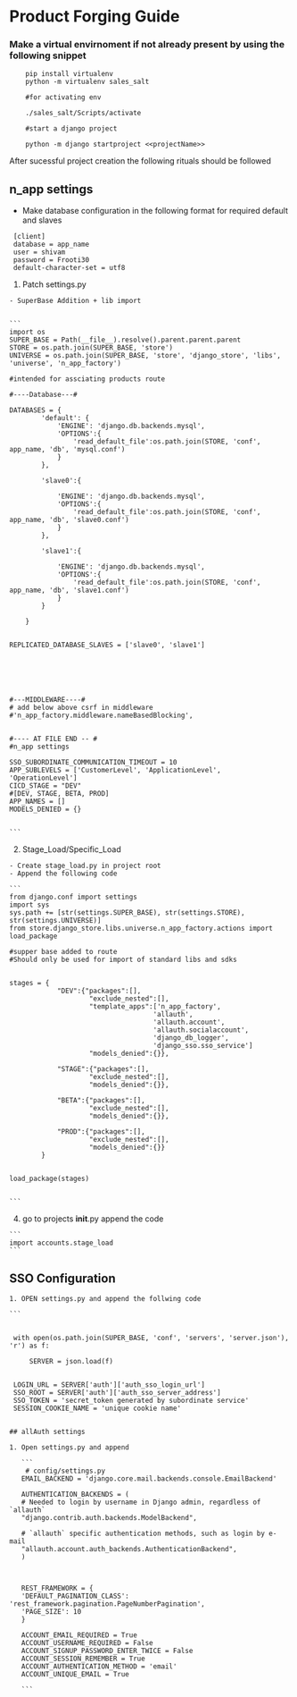 # Product Forging Guide

### Make a virtual envirnoment if not already present by using the following snippet

```
    pip install virtualenv
    python -m virtualenv sales_salt

    #for activating env

    ./sales_salt/Scripts/activate

    #start a django project

    python -m django startproject <<projectName>>

```

After sucessful project creation the following rituals should be followed

## n_app settings


   - Make database configuration in the following format for required default and slaves


   ```
    [client]
    database = app_name
    user = shivam
    password = Frooti30
    default-character-set = utf8
   ```


   1. Patch settings.py

    - SuperBase Addition + lib import
  

    ```
    import os
    SUPER_BASE = Path(__file__).resolve().parent.parent.parent
    STORE = os.path.join(SUPER_BASE, 'store')
    UNIVERSE = os.path.join(SUPER_BASE, 'store', 'django_store', 'libs', 'universe', 'n_app_factory')

    #intended for assciating products route

    #----Database---#

    DATABASES = {
            'default': {
                'ENGINE': 'django.db.backends.mysql',
                'OPTIONS':{
                    'read_default_file':os.path.join(STORE, 'conf', app_name, 'db', 'mysql.conf')
                }
            },

            'slave0':{
            
                'ENGINE': 'django.db.backends.mysql',
                'OPTIONS':{
                    'read_default_file':os.path.join(STORE, 'conf', app_name, 'db', 'slave0.conf')
                }
            },

            'slave1':{
            
                'ENGINE': 'django.db.backends.mysql',
                'OPTIONS':{
                    'read_default_file':os.path.join(STORE, 'conf', app_name, 'db', 'slave1.conf')
                }
            }

        }


    REPLICATED_DATABASE_SLAVES = ['slave0', 'slave1']





    
    #---MIDDLEWARE----#
    # add below above csrf in middleware
    #'n_app_factory.middleware.nameBasedBlocking',
    
    
    #---- AT FILE END -- #
    #n_app settings

    SSO_SUBORDINATE_COMMUNICATION_TIMEOUT = 10
    APP_SUBLEVELS = ['CustomerLevel', 'ApplicationLevel', 'OperationLevel']
    CICD_STAGE = "DEV"
    #[DEV, STAGE, BETA, PROD]
    APP_NAMES = []
    MODELS_DENIED = {}


    ```

   2. Stage_Load/Specific_Load
    
    - Create stage_load.py in project root 
    - Append the following code

    ```
    from django.conf import settings
    import sys
    sys.path += [str(settings.SUPER_BASE), str(settings.STORE), str(settings.UNIVERSE)]
    from store.django_store.libs.universe.n_app_factory.actions import load_package

    #supper base added to route
    #Should only be used for import of standard libs and sdks


    stages = {
                "DEV":{"packages":[],
                        "exclude_nested":[],
                        "template_apps":['n_app_factory',
                                        'allauth', 
                                        'allauth.account', 
                                        'allauth.socialaccount',
                                        'django_db_logger',
                                        'django_sso.sso_service']
                        "models_denied":{}},
                
                "STAGE":{"packages":[],
                        "exclude_nested":[],
                        "models_denied":{}},
                
                "BETA":{"packages":[],
                        "exclude_nested":[],
                        "models_denied":{}},
                        
                "PROD":{"packages":[],
                        "exclude_nested":[],
                        "models_denied":{}}
            }


    load_package(stages)


    ```

   4. go to projects __init__.py append the code

    ```
    import accounts.stage_load
    ```



## SSO Configuration

    1. OPEN settings.py and append the follwing code

    ```
        

     with open(os.path.join(SUPER_BASE, 'conf', 'servers', 'server.json'), 'r') as f:

         SERVER = json.load(f)


     LOGIN_URL = SERVER['auth']['auth_sso_login_url'] 
     SSO_ROOT = SERVER['auth']['auth_sso_server_address']
     SSO_TOKEN = 'secret_token generated by subordinate service'
     SESSION_COOKIE_NAME = 'unique cookie name'

 ```

## allAuth settings

 1. Open settings.py and append

    ```
     # config/settings.py
    EMAIL_BACKEND = 'django.core.mail.backends.console.EmailBackend'

    AUTHENTICATION_BACKENDS = (
    # Needed to login by username in Django admin, regardless of `allauth`
    "django.contrib.auth.backends.ModelBackend",

    # `allauth` specific authentication methods, such as login by e-mail
    "allauth.account.auth_backends.AuthenticationBackend",
    )



    REST_FRAMEWORK = {
    'DEFAULT_PAGINATION_CLASS': 'rest_framework.pagination.PageNumberPagination',
    'PAGE_SIZE': 10
    }

    ACCOUNT_EMAIL_REQUIRED = True
    ACCOUNT_USERNAME_REQUIRED = False
    ACCOUNT_SIGNUP_PASSWORD_ENTER_TWICE = False
    ACCOUNT_SESSION_REMEMBER = True
    ACCOUNT_AUTHENTICATION_METHOD = 'email'
    ACCOUNT_UNIQUE_EMAIL = True

    ```

